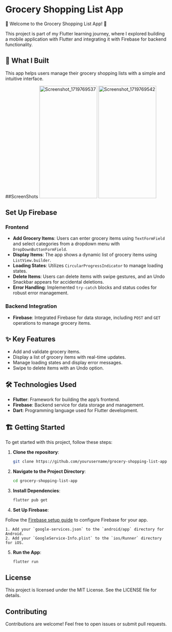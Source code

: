 # Grocery Shopping List App

🚀 Welcome to the Grocery Shopping List App! 🚀

This project is part of my Flutter learning journey, where I explored building a mobile application with Flutter and integrating it with Firebase for backend functionality. 

## 📱 What I Built

This app helps users manage their grocery shopping lists with a simple and intuitive interface.

##ScreenShots
<img src="https://github.com/subashghimirey/Grocery-Shopping-App-with-Backend/assets/88834868/6a413e75-1492-4569-9c84-2f34927d90ef" alt="Screenshot_1719769537" width="180" height="350" />
<img src="https://github.com/subashghimirey/Grocery-Shopping-App-with-Backend/assets/88834868/ecf078c5-9e43-43e5-a643-d402bfbc5761" alt="Screenshot_1719769542" width="180" height="350" />

## Set Up Firebase

### Frontend
- **Add Grocery Items**: Users can enter grocery items using `TextFormField` and select categories from a dropdown menu with `DropDownButtonFormField`.
- **Display Items**: The app shows a dynamic list of grocery items using `ListView.builder`.
- **Loading States**: Utilizes `CircularProgressIndicator` to manage loading states.
- **Delete Items**: Users can delete items with swipe gestures, and an Undo Snackbar appears for accidental deletions.
- **Error Handling**: Implemented `try-catch` blocks and status codes for robust error management.

### Backend Integration
- **Firebase**: Integrated Firebase for data storage, including `POST` and `GET` operations to manage grocery items.

## ✨ Key Features

- Add and validate grocery items.
- Display a list of grocery items with real-time updates.
- Manage loading states and display error messages.
- Swipe to delete items with an Undo option.

## 🛠️ Technologies Used

- **Flutter**: Framework for building the app’s frontend.
- **Firebase**: Backend service for data storage and management.
- **Dart**: Programming language used for Flutter development.

## 🏗️ Getting Started

To get started with this project, follow these steps:

1. **Clone the repository**:
   ```bash
   git clone https://github.com/yourusername/grocery-shopping-list-app.git

2. **Navigate to the Project Directory**:
    ```bash
    cd grocery-shopping-list-app
    
3. **Install Dependencies**:
    ```bash
    flutter pub get

4. **Set Up Firebase**:

Follow the [Firebase setup guide](https://firebase.google.com/docs/flutter/setup) to configure Firebase for your app.

    1. Add your `google-services.json` to the `android/app` directory for Android.
    2. Add your `GoogleService-Info.plist` to the `ios/Runner` directory for iOS.

5. **Run the App**:  
    ```bash
    flutter run

## License
This project is licensed under the MIT License. See the LICENSE file for details.

## Contributing
Contributions are welcome! Feel free to open issues or submit pull requests.
